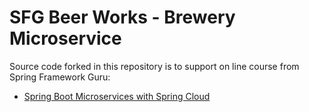 # SFG Beer Works - Brewery Microservice

Source code forked in this repository is to support on line course from Spring Framework Guru:
* [Spring Boot Microservices with Spring Cloud](https://www.udemy.com/spring-boot-microservices-with-spring-cloud-beginner-to-guru/?couponCode=GIT_HUB2)
